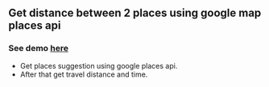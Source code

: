 ## Get distance between 2 places using google map places api

### See demo [here](https://codesandbox.io/s/github/chandrakantap/distanceSearch)

- Get places suggestion using google places api.
- After that get travel distance and time.
